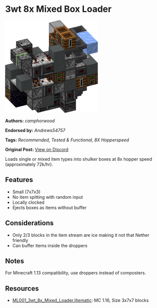 # 3wt 8x Mixed Box Loader
<img alt="3wt_8x_Mixed_Loader.png" src="images/3wt_8x_Mixed_Loader.png?raw=1" height="300px">

**Authors:** *camphorwood*

**Endorsed by:** *Andrews54757*

**Tags:** *Recommended, Tested & Functional, 8X Hopperspeed*

**Original Post:** [View on Discord](https://discord.com/channels/1375556143186837695/1388177515620860014)

Loads single or mixed item types into shulker boxes at 8x hopper speed (approximately 72k/hr). 

## Features
- Small (7x7x3)
- No item spitting with random input
- Locally clocked
- Ejects boxes as items without buffer

## Considerations
- Only 2/3 blocks in the item stream are ice making it not that Nether friendly
- Can buffer items inside the droppers

## Notes
For Minecraft 1.13 compatibility, use droppers instead of composters.

## Resources
- [ML001_3wt_8x_Mixed_Loader.litematic](attachments/ML001_3wt_8x_Mixed_Loader.litematic): MC 1.16, Size 3x7x7 blocks
